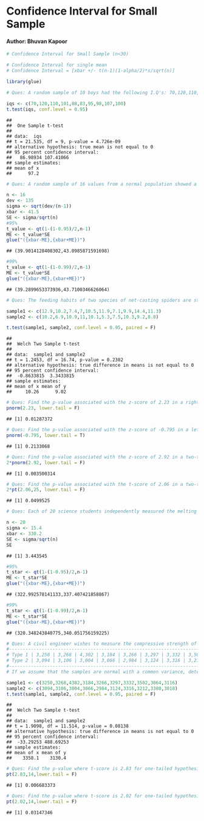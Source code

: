 # Confidence Interval for Small Sample 

#### Author: Bhuvan Kapoor


``` r
# Confidence Interval for Small Sample (n<30)

# Confidence Interval for single mean
# Confidence Interval = [xbar +/- t(n-1)(1-alpha/2)*s/sqrt(n)]

library(glue)

# Ques: A random sample of 10 boys had the following I.Q's: 70,120,110,101,88,83,95,98,107,100. Find a reasonable range in which most of the mean I.Q. values of sample of 10 boys lie (95%).

iqs <- c(70,120,110,101,88,83,95,98,107,100)
t.test(iqs, conf.level = 0.95)
```

    ## 
    ##  One Sample t-test
    ## 
    ## data:  iqs
    ## t = 21.535, df = 9, p-value = 4.726e-09
    ## alternative hypothesis: true mean is not equal to 0
    ## 95 percent confidence interval:
    ##   86.98934 107.41066
    ## sample estimates:
    ## mean of x 
    ##      97.2

``` r
# Ques: A random sample of 16 values from a normal population showed a mean of 41.5 and a sum of squared deviation is 135. Find the confidence interval for 95% & 99%. 

n <- 16
dev <- 135
sigma <- sqrt(dev/(n-1))
xbar <- 41.5
SE <- sigma/sqrt(n)
#95%
t_value <- qt(1-(1-0.95)/2,n-1)
ME <- t_value*SE
glue("({xbar-ME},{xbar+ME})")
```

    ## (39.9014128408302,43.0985871591698)

``` r
#99%
t_value <- qt(1-(1-0.99)/2,n-1)
ME <- t_value*SE
glue("({xbar-ME},{xbar+ME})")
```

    ## (39.2899653373936,43.7100346626064)

``` r
# Ques: The feeding habits of two species of net-casting spiders are studied.

sample1 <- c(12.9,10.2,7.4,7,10.5,11.9,7.1,9.9,14.4,11.3)
sample2 <- c(10.2,6.9,10.9,11,10.1,5.3,7.5,10.3,9.2,8.8)

t.test(sample1, sample2, conf.level = 0.95, paired = F)
```

    ## 
    ##  Welch Two Sample t-test
    ## 
    ## data:  sample1 and sample2
    ## t = 1.2453, df = 16.74, p-value = 0.2302
    ## alternative hypothesis: true difference in means is not equal to 0
    ## 95 percent confidence interval:
    ##  -0.8633815  3.3433815
    ## sample estimates:
    ## mean of x mean of y 
    ##     10.26      9.02

``` r
# Ques: Find the p-value associated with the z-score of 2.23 in a right-tailed hypothesis test. 
pnorm(2.23, lower.tail = F)
```

    ## [1] 0.01287372

``` r
# Ques: Find the p-value associated with the z-score of -0.795 in a left-tailed hypothesis test. 
pnorm(-0.795, lower.tail = T)
```

    ## [1] 0.2133068

``` r
# Ques: Find the p-value associated with the z-score of 2.92 in a two-tailed hypothesis test. 
2*pnorm(2.92, lower.tail = F)
```

    ## [1] 0.003500314

``` r
# Ques: Find the p-value associated with the t-score of 2.06 in a two-tailed hypothesis test. 
2*pt(2.06,25, lower.tail = F)
```

    ## [1] 0.0499525

``` r
# Ques: Each of 20 science students independently measured the melting point of lead. The sample mean and sample standard deviation of these measurements were (in degrees centigrade) 330.2 and 15.4, respectively. Construct (a) a 95 percent and (b) a 99 percent confidence interval estimate of the true melting point of Lead.

n <- 20
sigma <- 15.4
xbar <- 330.2
SE <- sigma/sqrt(n)
SE
```

    ## [1] 3.443545

``` r
#95%
t_star <- qt(1-(1-0.95)/2,n-1)
ME <- t_star*SE
glue("({xbar-ME},{xbar+ME})")
```

    ## (322.992578141133,337.407421858867)

``` r
#99%
t_star <- qt(1-(1-0.99)/2,n-1)
ME <- t_star*SE
glue("({xbar-ME},{xbar+ME})")
```

    ## (320.348243840775,340.051756159225)

``` r
# Ques: A civil engineer wishes to measure the compressive strength of two different types of concrete. The following data (in psi) is obtained
#----------------------------------------------------------------------------------------#
# Type 1 | 3,250 | 3,268 | 4,302 | 3,184 | 3,266 | 3,297 | 3,332 | 3,502 | 3,864 | 3,116 #
# Type 2 | 3,094 | 3,106 | 3,004 | 3,066 | 2,984 | 3,124 | 3,316 | 3,212 | 3,380 | 3,018 #
#----------------------------------------------------------------------------------------#
# If we assume that the samples are normal with a common variance, determine a 95% two-sided confidence interval for difference in mean.

sample1 <- c(3250,3268,4302,3184,3266,3297,3332,3502,3064,3116)
sample2 <- c(3094,3106,3004,3066,2984,3124,3316,3212,3380,3018)
t.test(sample1, sample2, conf.level = 0.95, paired = F)
```

    ## 
    ##  Welch Two Sample t-test
    ## 
    ## data:  sample1 and sample2
    ## t = 1.9098, df = 11.514, p-value = 0.08138
    ## alternative hypothesis: true difference in means is not equal to 0
    ## 95 percent confidence interval:
    ##  -33.29253 488.69253
    ## sample estimates:
    ## mean of x mean of y 
    ##    3358.1    3130.4

``` r
# Ques: Find the p-value where t-score is 2.83 for one-tailed hypothesis test with degree of freedom 14.
pt(2.83,14,lower.tail = F)
```

    ## [1] 0.006683373

``` r
# Ques: Find the p-value where t-score is 2.02 for one-tailed hypothesis test with degree of freedom 14.
pt(2.02,14,lower.tail = F)
```

    ## [1] 0.03147346
